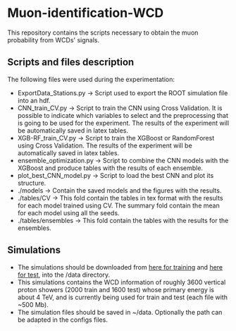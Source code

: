 # Muon-identification-WCD
This repository contains the scripts necessary to obtain the muon probability from WCDs' signals.

## Scripts and files description

The following files were used during the experimentation:
 - ExportData_Stations.py -> Script used to export the ROOT simulation file into an hdf. 
 - CNN_train_CV.py -> Script to train the CNN using Cross Validation. It is possible to indicate which variables to select and the preprocessing that is going to be used for the experiment. The results of the experiment will be automatically saved in latex tables.
 - XGB-RF_train_CV.py -> Script to train the XGBoost or RandomForest using Cross Validation. The results of the experiment will be automatically saved in latex tables.
 - ensemble_optimization.py -> Script to combine the CNN models with the XGBoost and produce tables with the results of each ensemble. 
 - plot_best_CNN_model.py -> Script to load the best CNN and plot its structure. 
 - ./models -> Contain the saved models and the figures with the results. 
 - ./tables/CV -> This fold contain the tables in tex format with the results for each model trained using CV. The summary fold contain the mean for each model using all the seeds.
 - ./tables/ensembles -> This fold contain the tables with the results for the ensembles.

## Simulations
 - The simulations should be downloaded from [here for training](https://drive.google.com/file/d/1LSzuLodCDLr8AaZRpyrOxSi8-Vmwt3W1/view?usp=sharing) and [here for test](https://drive.google.com/file/d/1YXuLaRWpNJ2i7dnPO5IG1irQ0cpcpbXU/view?usp=sharing), into the /data directory.
 - This simulations contains the WCD information of roughly 3600 vertical proton showers (2000 train and 1600 test) whose primary energy is about 4 TeV, and is currently being used for train and test (each file with ~500 Mb).
 - The simulation files should be saved in ~/data. Optionally the path can be adapted in the configs files.



